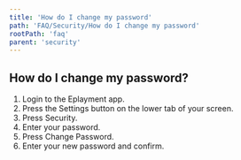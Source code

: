 ```yaml
---
title: 'How do I change my password'
path: 'FAQ/Security/How do I change my password'
rootPath: 'faq'
parent: 'security'
---
```


## How do I change my password?

1.  Login to the Eplayment app.
2.  Press the Settings button on the lower tab of your screen.
3.  Press Security.
4.  Enter your password.
5.  Press Change Password.
6.  Enter your new password and confirm.
